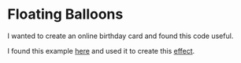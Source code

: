 Floating Balloons
==== 

I wanted to create an online birthday card and found this code useful.  

I found this example [here](http://www.samisite.com/extras/floating_images.htm) and used it to create this [effect](http://jadecodes.github.io/happy_birthday).
